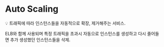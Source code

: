# Auto Scaling

<aside>
💡 트래픽에 따라 인스턴스들을 자동적으로 확장, 제거해주는 서비스.

ELB와 함께 사용되며 특정 트래픽을 초과시 자동으로 인스턴스를 생성하고 다시 줄어들면 추가 생성했던 인스턴스들을 삭제.

</aside>